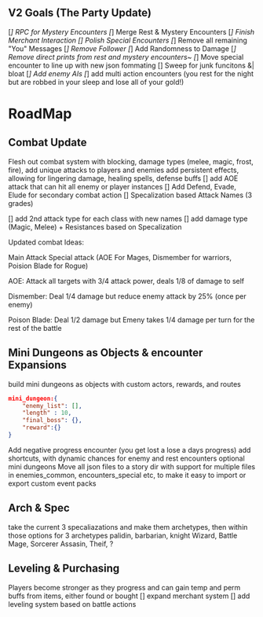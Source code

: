 ## V2 Goals (The Party Update)
[*] RPC for Mystery Encounters
[*] Merge Rest & Mystery Encounters
[*] Finish Merchant Interaction
[] Polish Special Encounters 
[*] Remove all remaining "You" Messages
[*] Remove Follower
[*] Add Randomness to Damage
[*] Remove direct prints from rest and mystery encounters~
[*] Move special encounter to line up with new json fommating
[] Sweep for junk funcitons &| bloat
[*] Add enemy AIs
[*] add multi action encounters (you rest for the night but are robbed in your sleep and lose all of your gold!)


# RoadMap

## Combat Update
Flesh out combat system with blocking, damage types (melee, magic, frost, fire), add unique attacks to players and enemies
add persistent effects, allowing for lingering damage, healing spells, defense buffs
[] add AOE attack that can hit all enemy or player instances
[] Add Defend, Evade, Elude for secondary combat action
[] Specalization based Attack Names (3 grades)

[] add 2nd attack type for each class with new names
[] add damage type (Magic, Melee) + Resistances based on Specalization

Updated combat Ideas:

Main Attack 
Special attack (AOE For Mages, Dismember for warriors, Poision Blade for Rogue)

AOE: Attack all targets with 3/4 attack power, deals 1/8 of damage to self

Dismember: Deal 1/4 damage but reduce enemy attack by 25% (once per enemy)

Poison Blade: Deal 1/2 damage but Emeny takes 1/4 damage per turn for the rest of the battle


## Mini Dungeons as Objects & encounter Expansions
build mini dungeons as objects with custom actors, rewards, and routes
```json
mini_dungeon:{
    "enemy_list": [],
    "length" : 10,
    "final_boss": {},
    "reward":{}
}
```
Add negative progress encounter (you get lost a lose a days progress)
add shortcuts, with dynamic chances for enemy and rest encounters
optional mini dungeons
Move all json files to a story dir with support for multiple files in enemies_common, encounters_special etc, to make it easy to import or export custom event packs

## Arch & Spec
take the current 3 specaliazations and make them archetypes, then within those options for 3 archetypes
palidin, barbarian, knight
Wizard, Battle Mage, Sorcerer
Assasin, Theif, ?

## Leveling & Purchasing
Players become stronger as they progress and can gain temp and perm buffs from items, either found or bought
[] expand merchant system
[] add leveling system based on battle actions